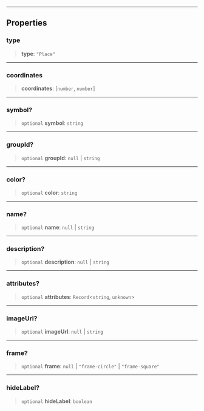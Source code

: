 ***

## Properties

### type

> **type**: `"Place"`

***

### coordinates

> **coordinates**: \[`number`, `number`]

***

### symbol?

> `optional` **symbol**: `string`

***

### groupId?

> `optional` **groupId**: `null` | `string`

***

### color?

> `optional` **color**: `string`

***

### name?

> `optional` **name**: `null` | `string`

***

### description?

> `optional` **description**: `null` | `string`

***

### attributes?

> `optional` **attributes**: `Record`\<`string`, `unknown`>

***

### imageUrl?

> `optional` **imageUrl**: `null` | `string`

***

### frame?

> `optional` **frame**: `null` | `"frame-circle"` | `"frame-square"`

***

### hideLabel?

> `optional` **hideLabel**: `boolean`
